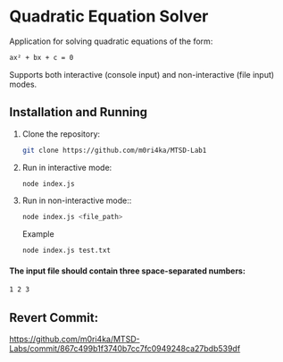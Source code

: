 # Quadratic Equation Solver

Application for solving quadratic equations of the form:

```sh
ax² + bx + c = 0
```

Supports both interactive (console input) and non-interactive (file input) modes.

## Installation and Running

1. Clone the repository:

    ```sh
    git clone https://github.com/m0ri4ka/MTSD-Lab1
    ```

2. Run in interactive mode:

    ```sh
    node index.js
    ```

3. Run in non-interactive mode::
    ```sh
    node index.js <file_path>
    ```
    Example
    ```sh
    node index.js test.txt
    ```

#### The input file should contain three space-separated numbers:

```sh
1 2 3
```

## Revert Commit:

https://github.com/m0ri4ka/MTSD-Labs/commit/867c499b1f3740b7cc7fc0949248ca27bdb539df
